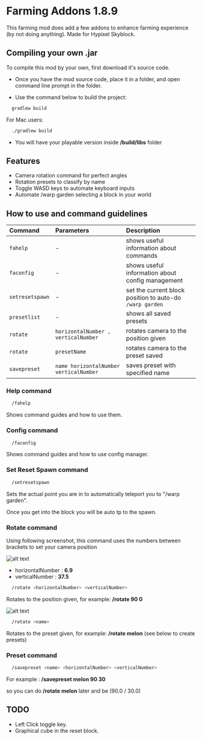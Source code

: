 
# Farming Addons 1.8.9

This farming mod does add a few addons to enhance farming experience (by not doing anything). Made for Hypixel Skyblock.

## Compiling your own .jar

To compile this mod by your own, first download it's source code.

- Once you have the mod source code, place it in a folder, and open command line prompt in the folder.

- Use the command below to build the project:
```bash
  gradlew build
```

For Mac users:

```bash
  ./gradlew build
```

- You will have your playable version inside **/build/libs** folder

## Features

- Camera rotation command for perfect angles
- Rotation presets to classify by name
- Toggle WASD keys to automate keyboard inputs
- Automate /warp garden selecting a block in your world

## How to use and command guidelines

| Command   | Parameters| Description                |
| :-------- | :------- | :------------------------- |
| `fahelp` | - | shows useful information about commands |
| `faconfig` | - | shows useful information about config management |
| `setresetspawn` | - | set the current block position to auto-do `/warp garden` |
| `presetlist` | - | shows all saved presets |
| `rotate` | `horizontalNumber , verticalNumber` | rotates camera to the position given |
| `rotate` | `presetName` | rotates camera to the preset saved |
| `savepreset` | `name horizontalNumber verticalNumber` | saves preset with specified name |

### Help command

```bash
  /fahelp
```

Shows command guides and how to use them.

### Config command

```bash
  /faconfig
```

Shows command guides and how to use config manager.

### Set Reset Spawn command

```bash
  /setresetspawn
```

Sets the actual point you are in to automatically teleport you to "/warp garden".

Once you get into the block you will be auto tp to the spawn.

### Rotate command

Using following screenshot, this command uses the numbers between brackets to set your camera position

![alt text](https://i.imgur.com/r17bZCZ.png)

- horizontalNumber : **6.9**
- verticalNumber : **37.5**

```bash
  /rotate <horizontalNumber> <verticalNumber>
```

Rotates to the position given, for example: **/rotate 90 0**

![alt text](https://i.imgur.com/tVX1Xr6.png)

```bash
  /rotate <name>
```
Rotates to the preset given, for example: **/rotate melon**
(see below to create presets)

### Preset command

```bash
  /savepreset <name> <horizontalNumber> <verticalNumber>
```

For example : **/savepreset melon 90 30**

so you can do **/rotate melon** later and be (90.0 / 30.0) 

## TODO

- Left Click toggle key.
- Graphical cube in the reset block.